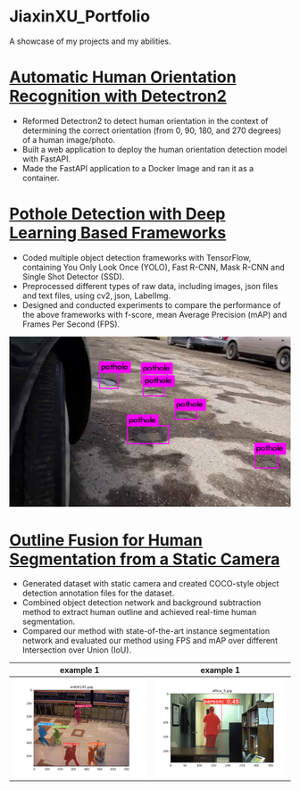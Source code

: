 # JiaxinXU_Portfolio
A showcase of my projects and my abilities.

# [Automatic Human Orientation Recognition with Detectron2]()
* Reformed Detectron2 to detect human orientation in the context of determining the correct orientation (from 0, 90, 180, and 270 degrees) of a human image/photo.
* Built a web application to deploy the human orientation detection model with FastAPI.
* Made the FastAPI application to a Docker Image and ran it as a container.

# [Pothole Detection with Deep Learning Based Frameworks](https://github.com/jxubb/UAlberta-Multimedia-Master-Program--Pothole-Detection-with-Dash-Cam)  
* Coded multiple object detection frameworks with TensorFlow, containing You Only Look Once (YOLO), Fast R-CNN, Mask R-CNN and Single Shot Detector (SSD).
* Preprocessed different types of raw data, including images, json files and text files, using cv2, json, LabelImg.
* Designed and conducted experiments to compare the performance of the above frameworks with f-score, mean Average Precision (mAP) and Frames Per Second (FPS).

![](/image/Capture.PNG)

# [Outline Fusion for Human Segmentation from a Static Camera](https://github.com/jxubb/UAlberta-Multimedia-Course-Program--Human-Segmentation-with-YOLACT)
* Generated dataset with static camera and created COCO-style object detection annotation files for the dataset. 
* Combined object detection network and background subtraction method to extract human outline and achieved real-time human segmentation.
* Compared our method with state-of-the-art instance segmentation network and evaluated our method using FPS and mAP over different Intersection over Union (IoU).

example 1             |  example 1
:-------------------------:|:-------------------------:
![](/image/in000145_result.jpg)  |  ![](/image/office_3_result.png)
